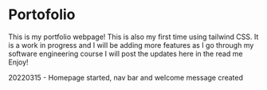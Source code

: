 # Portofolio

This is my portfolio webpage! This is also my first time using tailwind CSS. It is a work in progress and I will be adding more features as I go through my software engineering course
I will post the updates here in the read me 
Enjoy!

20220315 - Homepage started, nav bar and welcome message created
